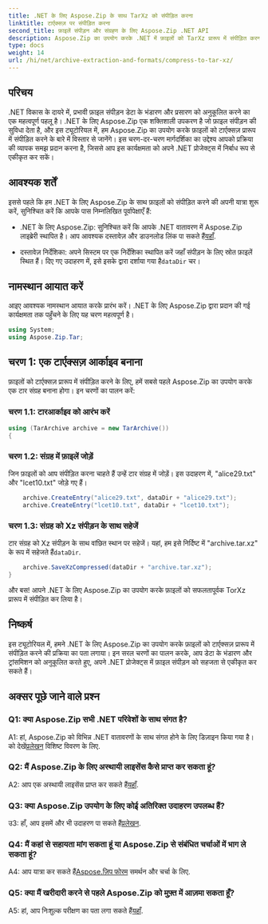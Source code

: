 ```yaml
---
title: .NET के लिए Aspose.Zip के साथ TarXz को संपीड़ित करना
linktitle: टार्एक्सज़ पर संपीड़ित करना
second_title: फ़ाइलें संपीड़न और संग्रहण के लिए Aspose.Zip .NET API
description: Aspose.Zip का उपयोग करके .NET में फ़ाइलों को TarXz प्रारूप में संपीड़ित करना सीखें। कुशल फ़ाइल भंडारण और ट्रांसमिशन के लिए हमारी चरण-दर-चरण मार्गदर्शिका का पालन करें।
type: docs
weight: 14
url: /hi/net/archive-extraction-and-formats/compress-to-tar-xz/
---
```

## परिचय

.NET विकास के दायरे में, प्रभावी फ़ाइल संपीड़न डेटा के भंडारण और प्रसारण को अनुकूलित करने का एक महत्वपूर्ण पहलू है। .NET के लिए Aspose.Zip एक शक्तिशाली उपकरण है जो फ़ाइल संपीड़न की सुविधा देता है, और इस ट्यूटोरियल में, हम Aspose.Zip का उपयोग करके फ़ाइलों को टार्एक्सज़ प्रारूप में संपीड़ित करने के बारे में विस्तार से जानेंगे। इस चरण-दर-चरण मार्गदर्शिका का उद्देश्य आपको प्रक्रिया की व्यापक समझ प्रदान करना है, जिससे आप इस कार्यक्षमता को अपने .NET प्रोजेक्ट्स में निर्बाध रूप से एकीकृत कर सकें।

## आवश्यक शर्तें

इससे पहले कि हम .NET के लिए Aspose.Zip के साथ फ़ाइलों को संपीड़ित करने की अपनी यात्रा शुरू करें, सुनिश्चित करें कि आपके पास निम्नलिखित पूर्वापेक्षाएँ हैं:

-  .NET के लिए Aspose.Zip: सुनिश्चित करें कि आपके .NET वातावरण में Aspose.Zip लाइब्रेरी स्थापित है। आप आवश्यक दस्तावेज़ और डाउनलोड लिंक पा सकते हैं[यहाँ](https://reference.aspose.com/zip/net/).

-  दस्तावेज़ निर्देशिका: अपने सिस्टम पर एक निर्देशिका स्थापित करें जहाँ संपीड़न के लिए स्रोत फ़ाइलें स्थित हैं। दिए गए उदाहरण में, इसे इसके द्वारा दर्शाया गया है`dataDir` चर।

## नामस्थान आयात करें

आइए आवश्यक नामस्थान आयात करके प्रारंभ करें। .NET के लिए Aspose.Zip द्वारा प्रदान की गई कार्यक्षमता तक पहुँचने के लिए यह चरण महत्वपूर्ण है।

```csharp
using System;
using Aspose.Zip.Tar;
```

## चरण 1: एक टार्एक्सज़ आर्काइव बनाना

फ़ाइलों को टार्एक्सज़ प्रारूप में संपीड़ित करने के लिए, हमें सबसे पहले Aspose.Zip का उपयोग करके एक टार संग्रह बनाना होगा। इन चरणों का पालन करें:

### चरण 1.1: टारआर्काइव को आरंभ करें

```csharp
using (TarArchive archive = new TarArchive())
{
```

### चरण 1.2: संग्रह में फ़ाइलें जोड़ें

जिन फ़ाइलों को आप संपीड़ित करना चाहते हैं उन्हें टार संग्रह में जोड़ें। इस उदाहरण में, "alice29.txt" और "lcet10.txt" जोड़े गए हैं।

```csharp
    archive.CreateEntry("alice29.txt", dataDir + "alice29.txt");
    archive.CreateEntry("lcet10.txt", dataDir + "lcet10.txt");
```

### चरण 1.3: संग्रह को Xz संपीड़न के साथ सहेजें

 टार संग्रह को Xz संपीड़न के साथ वांछित स्थान पर सहेजें। यहां, हम इसे निर्दिष्ट में "archive.tar.xz" के रूप में सहेजते हैं`dataDir`.

```csharp
    archive.SaveXzCompressed(dataDir + "archive.tar.xz");
}
```

और बस! आपने .NET के लिए Aspose.Zip का उपयोग करके फ़ाइलों को सफलतापूर्वक TorXz प्रारूप में संपीड़ित कर लिया है।

## निष्कर्ष

इस ट्यूटोरियल में, हमने .NET के लिए Aspose.Zip का उपयोग करके फ़ाइलों को टार्एक्सज़ प्रारूप में संपीड़ित करने की प्रक्रिया का पता लगाया। इन सरल चरणों का पालन करके, आप डेटा के भंडारण और ट्रांसमिशन को अनुकूलित करते हुए, अपने .NET प्रोजेक्ट्स में फ़ाइल संपीड़न को सहजता से एकीकृत कर सकते हैं।

## अक्सर पूछे जाने वाले प्रश्न

### Q1: क्या Aspose.Zip सभी .NET परिवेशों के साथ संगत है?

 A1: हां, Aspose.Zip को विभिन्न .NET वातावरणों के साथ संगत होने के लिए डिज़ाइन किया गया है। को देखें[प्रलेखन](https://reference.aspose.com/zip/net/) विशिष्ट विवरण के लिए.

### Q2: मैं Aspose.Zip के लिए अस्थायी लाइसेंस कैसे प्राप्त कर सकता हूं?

 A2: आप एक अस्थायी लाइसेंस प्राप्त कर सकते हैं[यहाँ](https://purchase.aspose.com/temporary-license/).

### Q3: क्या Aspose.Zip उपयोग के लिए कोई अतिरिक्त उदाहरण उपलब्ध हैं?

 उ3: हाँ, आप इसमें और भी उदाहरण पा सकते हैं[प्रलेखन](https://reference.aspose.com/zip/net/).

### Q4: मैं कहां से सहायता मांग सकता हूं या Aspose.Zip से संबंधित चर्चाओं में भाग ले सकता हूं?

 A4: आप यात्रा कर सकते हैं[Aspose.ज़िप फोरम](https://forum.aspose.com/c/zip/37) समर्थन और चर्चा के लिए.

### Q5: क्या मैं खरीदारी करने से पहले Aspose.Zip को मुफ़्त में आज़मा सकता हूँ?

 A5: हां, आप निःशुल्क परीक्षण का पता लगा सकते हैं[यहाँ](https://releases.aspose.com/zip/net).